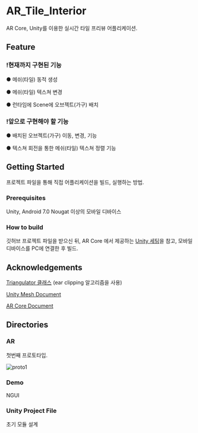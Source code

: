 # AR_Tile_Interior

AR Core, Unity를 이용한 실시간 타일 프리뷰 어플리케이션.

## Feature

### !현재까지 구현된 기능

● 메쉬(타일) 동적 생성

● 메쉬(타일) 텍스쳐 변경

● 런타임에 Scene에 오브젝트(가구) 배치

### !앞으로 구현해야 할 기능

● 배치된 오브젝트(가구) 이동, 변경, 기능 

● 텍스쳐 회전을 통한 메쉬(타일) 텍스쳐 정렬 기능

## Getting Started

프로젝트 파일을 통해 직접 어플리케이션을 빌드, 실행하는 방법.

### Prerequisites

Unity, Android 7.0 Nougat 이상의 모바일 디바이스

### How to build

깃허브 프로젝트 파일을 받으신 뒤, AR Core 에서 제공하는 [Unity 세팅](https://developers.google.com/ar/develop/unity/quickstart-android)을 참고, 모바일 디바이스를 PC에 연결한 후 빌드.

## Acknowledgements

[Triangulator 클래스](https://wiki.unity3d.com/index.php/Triangulator)
(ear clipping 알고리즘을 사용)

[Unity Mesh Document](https://docs.unity3d.com/kr/530/ScriptReference/Mesh.html)

[AR Core Document](https://developers.google.com/ar/develop/unity)

## Directories

### AR

첫번째 프로토타입.

![proto1](https://user-images.githubusercontent.com/52204522/80852084-a74fdf00-8c60-11ea-9af9-154bff3865c8.gif)

### Demo

NGUI

### Unity Project File

초기 모듈 설계 

